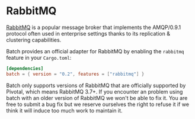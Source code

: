 # RabbitMQ

[RabbitMQ] is a popular message broker that implements the AMQP/0.9.1 protocol often used in enterprise settings thanks to its replication & clustering capabilities.

Batch provides an official adapter for RabbitMQ by enabling the `rabbitmq` feature in your `Cargo.toml`:

```toml
[dependencies]
batch = { version = "0.2", features = ["rabbitmq"] }
```

Batch only supports versions of RabbitMQ that are officially supported by Pivotal, which means RabbitMQ 3.7+. If you encounter an problem using batch with an older version of RabbitMQ we won't be able to fix it. You are free to submit a bug fix but we reserve ourselves the right to refuse it if we think it will induce too much work to maintain it.

[RabbitMQ]: https://www.rabbitmq.com
